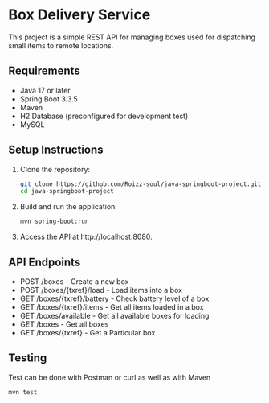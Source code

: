 # Box Delivery Service

This project is a simple REST API for managing boxes used for dispatching small items to remote locations.

## Requirements

- Java 17 or later
- Spring Boot 3.3.5
- Maven
- H2 Database (preconfigured for development test)
- MySQL

## Setup Instructions

1. Clone the repository:

   ```bash
   git clone https://github.com/Roizz-soul/java-springboot-project.git
   cd java-springboot-project
   ```

2. Build and run the application:

   ```bash
   mvn spring-boot:run

   ```

3. Access the API at http://localhost:8080.

## API Endpoints

- POST /boxes - Create a new box
- POST /boxes/{txref}/load - Load items into a box
- GET /boxes/{txref}/battery - Check battery level of a box
- GET /boxes/{txref}/items - Get all items loaded in a box
- GET /boxes/available - Get all available boxes for loading
- GET /boxes - Get all boxes
- GET /boxes/{txref} - Get a Particular box

## Testing

Test can be done with Postman or curl as well as with Maven

```bash
mvn test

```
